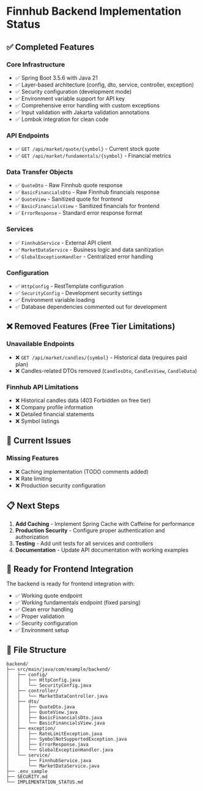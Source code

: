 # Finnhub Backend Implementation Status

## ✅ Completed Features

### Core Infrastructure

- ✅ Spring Boot 3.5.6 with Java 21
- ✅ Layer-based architecture (config, dto, service, controller, exception)
- ✅ Security configuration (development mode)
- ✅ Environment variable support for API key
- ✅ Comprehensive error handling with custom exceptions
- ✅ Input validation with Jakarta validation annotations
- ✅ Lombok integration for clean code

### API Endpoints

- ✅ `GET /api/market/quote/{symbol}` - Current stock quote
- ✅ `GET /api/market/fundamentals/{symbol}` - Financial metrics

### Data Transfer Objects

- ✅ `QuoteDto` - Raw Finnhub quote response
- ✅ `BasicFinancialsDto` - Raw Finnhub financials response
- ✅ `QuoteView` - Sanitized quote for frontend
- ✅ `BasicFinancialsView` - Sanitized financials for frontend
- ✅ `ErrorResponse` - Standard error response format

### Services

- ✅ `FinnhubService` - External API client
- ✅ `MarketDataService` - Business logic and data sanitization
- ✅ `GlobalExceptionHandler` - Centralized error handling

### Configuration

- ✅ `HttpConfig` - RestTemplate configuration
- ✅ `SecurityConfig` - Development security settings
- ✅ Environment variable loading
- ✅ Database dependencies commented out for development

## ❌ Removed Features (Free Tier Limitations)

### Unavailable Endpoints

- ❌ `GET /api/market/candles/{symbol}` - Historical data (requires paid plan)
- ❌ Candles-related DTOs removed (`CandlesDto`, `CandlesView`, `CandleData`)

### Finnhub API Limitations

- ❌ Historical candles data (403 Forbidden on free tier)
- ❌ Company profile information
- ❌ Detailed financial statements
- ❌ Symbol listings

## 🔧 Current Issues

### Missing Features

- ❌ Caching implementation (TODO comments added)
- ❌ Rate limiting
- ❌ Production security configuration

## 📋 Next Steps

1. **Add Caching** - Implement Spring Cache with Caffeine for performance
2. **Production Security** - Configure proper authentication and authorization
3. **Testing** - Add unit tests for all services and controllers
4. **Documentation** - Update API documentation with working examples

## 🚀 Ready for Frontend Integration

The backend is ready for frontend integration with:

- ✅ Working quote endpoint
- ✅ Working fundamentals endpoint (fixed parsing)
- ✅ Clean error handling
- ✅ Proper validation
- ✅ Security configuration
- ✅ Environment setup

## 📁 File Structure

```
backend/
├── src/main/java/com/example/backend/
│   ├── config/
│   │   ├── HttpConfig.java
│   │   └── SecurityConfig.java
│   ├── controller/
│   │   └── MarketDataController.java
│   ├── dto/
│   │   ├── QuoteDto.java
│   │   ├── QuoteView.java
│   │   ├── BasicFinancialsDto.java
│   │   └── BasicFinancialsView.java
│   ├── exception/
│   │   ├── RateLimitException.java
│   │   ├── SymbolNotSupportedException.java
│   │   ├── ErrorResponse.java
│   │   └── GlobalExceptionHandler.java
│   └── service/
│       ├── FinnhubService.java
│       └── MarketDataService.java
├── .env_sample
├── SECURITY.md
└── IMPLEMENTATION_STATUS.md
```
